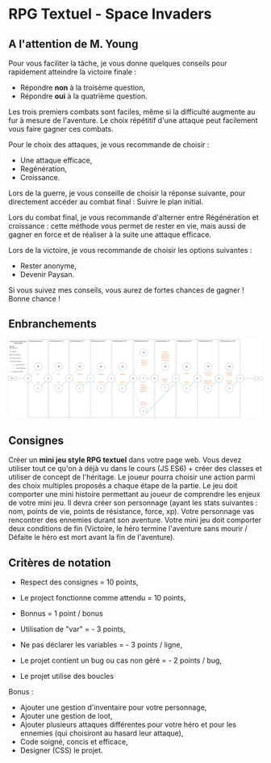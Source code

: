 # RPG Textuel - Space Invaders

## A l'attention de M. Young

Pour vous faciliter la tâche, je vous donne quelques conseils pour rapidement atteindre la victoire finale :

- Répondre __non__ à la troisème question,
- Répondre __oui__ à la quatrième question.

Les trois premiers combats sont faciles, même si la difficulté augmente au fur à mesure de l'aventure. Le choix répétitif d'une attaque peut facilement vous faire gagner ces combats.

Pour le choix des attaques, je vous recommande de choisir :

- Une attaque efficace,
- Regénération,
- Croissance.

Lors de la guerre, je vous conseille de choisir la réponse suivante, pour directement accéder au combat final : Suivre le plan initial.

Lors du combat final, je vous recommande d'alterner entre Régénération et croissance : cette méthode vous permet de rester en vie, mais aussi de gagner en force et de réaliser à la suite une attaque efficace.

Lors de la victoire, je vous recommande de choisir les options suivantes :

- Rester anonyme,
- Devenir Paysan.

Si vous suivez mes conseils, vous aurez de fortes chances de gagner ! Bonne chance !

## Enbranchements

![Embranchements](schema_embranchement.png)

## Consignes 

Créer un __mini jeu style RPG textuel__ dans votre page web. Vous devez utiliser tout ce qu'on à
déjà vu dans le cours (JS ES6) + créer des classes et utiliser de concept de l'héritage. Le joueur
pourra choisir une action parmi des choix multiples proposés a chaque étape de la partie.
Le jeu doit comporter une mini histoire permettant au joueur de comprendre les enjeux de
votre mini jeu. Il devra créer son personnage (ayant les stats suivantes : nom, points de vie,
points de résistance, force, xp). Votre personnage vas rencontrer des ennemies durant son
aventure. Votre mini jeu doit comporter deux conditions de fin (Victoire, le héro termine
l'aventure sans mourir / Défaite le héro est mort avant la fin de l'aventure).

## Critères de notation

- Respect des consignes = 10 points,
- Le project fonctionne comme attendu = 10 points,
- Bonnus = 1 point / bonus

- Utilisation de "var" = - 3 points,
- Ne pas déclarer les variables = - 3 points / ligne,
- Le projet contient un bug ou cas non géré = - 2 points / bug,
- Le projet utilise des boucles

Bonus :
- Ajouter une gestion d'inventaire pour votre personnage,
- Ajouter une gestion de loot,
- Ajouter plusieurs attaques différentes pour votre héro et pour
  les ennemies (qui choisiront au hasard leur attaque),
- Code soigné, concis et efficace,
- Designer (CSS) le projet.